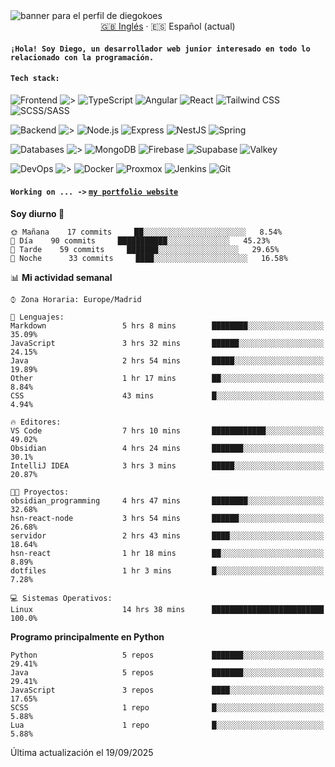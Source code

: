 <picture>
 <source media="(prefers-color-scheme: dark)" srcset="https://i.imgur.com/G5n6xUz.png">
 <source media="(prefers-color-scheme: light)" srcset="https://i.imgur.com/8gLfu4u.png">
 <img alt="banner para el perfil de diegokoes" src="https://i.imgur.com/G5n6xUz.png">
</picture>

<!-- Cambiador de idioma -->
<div align="center">
  <a href="./README.md">🇬🇧 Inglés</a> · <a>🇪🇸 Español (actual)</a>
</div>

#### `¡Hola! Soy Diego, un desarrollador web junior interesado en todo lo relacionado con la programación.`

#### `Tech stack:` 
<!-- Frontend -->
![Frontend   ](https://img.shields.io/badge/Frontend-20232a?style=for-the-badge&logo=terminal&logoColor=white)
![>](https://img.shields.io/badge/%3E-000000?style=for-the-badge&labelColor=000000&color=000000&logoColor=white&labelWidth=20) 
![TypeScript](https://img.shields.io/badge/typescript-3178C6?style=for-the-badge&logo=typescript&logoColor=white)
![Angular](https://img.shields.io/badge/angular-7E22CE?style=for-the-badge&logo=angular&logoColor=white)
![React](https://img.shields.io/badge/react-20232a?style=for-the-badge&logo=react&logoColor=61DAFB)
![Tailwind CSS](https://img.shields.io/badge/tailwindcss-06B6D4?style=for-the-badge&logo=tailwindcss&logoColor=white)
![SCSS/SASS](https://img.shields.io/badge/scss-CC6699?style=for-the-badge&logo=sass&logoColor=white)
<!-- Backend -->
![Backend    ](https://img.shields.io/badge/Backend-20232a?style=for-the-badge&logo=terminal&logoColor=white)
![>](https://img.shields.io/badge/%3E-000000?style=for-the-badge&labelColor=000000&color=000000&logoColor=white&labelWidth=20) 
![Node.js](https://img.shields.io/badge/node.js-339933?style=for-the-badge&logo=nodedotjs&logoColor=white)
![Express](https://img.shields.io/badge/express-000000?style=for-the-badge&logo=express&logoColor=white)
![NestJS](https://img.shields.io/badge/nestjs-E0234E?style=for-the-badge&logo=nestjs&logoColor=white)
![Spring](https://img.shields.io/badge/spring-6DB33F?style=for-the-badge&logo=spring&logoColor=white)
<!-- Databases -->
![Databases  ](https://img.shields.io/badge/BD's-20232a?style=for-the-badge&logo=terminal&logoColor=white)
![>](https://img.shields.io/badge/%3E-000000?style=for-the-badge&labelColor=000000&color=000000&logoColor=white&labelWidth=20) 
![MongoDB](https://img.shields.io/badge/mongodb-4EA94B?style=for-the-badge&logo=mongodb&logoColor=white)
![Firebase](https://img.shields.io/badge/firebase-FFCA28?style=for-the-badge&logo=firebase&logoColor=black)
![Supabase](https://img.shields.io/badge/supabase-3ECF8E?style=for-the-badge&logo=supabase&logoColor=white)
![Valkey](https://img.shields.io/badge/valkey-DC382D?style=for-the-badge&logo=valkey&logoColor=white)
<!-- DevOps -->
![DevOps     ](https://img.shields.io/badge/DevOps-20232a?style=for-the-badge&logo=terminal&logoColor=white)
![>](https://img.shields.io/badge/%3E-000000?style=for-the-badge&labelColor=000000&color=000000&logoColor=white&labelWidth=20) 
![Docker](https://img.shields.io/badge/docker-2496ED?style=for-the-badge&logo=docker&logoColor=white)
![Proxmox](https://img.shields.io/badge/proxmox-e57000?style=for-the-badge&logo=proxmox&logoColor=white)
![Jenkins](https://img.shields.io/badge/jenkins-D24939?style=for-the-badge&logo=jenkins&logoColor=white)
![Git](https://img.shields.io/badge/git-F05032?style=for-the-badge&logo=git&logoColor=white)

#### `Working on ... ->`  [`my portfolio website`](https://github.com/diegokoes/portfolio)


<!--START_SECTION:waka_es-->
**Soy diurno 🐤** 

```text
🌞 Mañana    17 commits     ██░░░░░░░░░░░░░░░░░░░░░░░   8.54% 
🌆 Día    90 commits     ███████████░░░░░░░░░░░░░░   45.23% 
🌃 Tarde    59 commits     ███████░░░░░░░░░░░░░░░░░░   29.65% 
🌙 Noche      33 commits     ████░░░░░░░░░░░░░░░░░░░░░   16.58%

```


📊 **Mi actividad semanal** 

```text
⌚︎ Zona Horaria: Europe/Madrid

💬 Lenguajes: 
Markdown                 5 hrs 8 mins        ████████░░░░░░░░░░░░░░░░░   35.09% 
JavaScript               3 hrs 32 mins       ██████░░░░░░░░░░░░░░░░░░░   24.15% 
Java                     2 hrs 54 mins       █████░░░░░░░░░░░░░░░░░░░░   19.89% 
Other                    1 hr 17 mins        ██░░░░░░░░░░░░░░░░░░░░░░░   8.84% 
CSS                      43 mins             █░░░░░░░░░░░░░░░░░░░░░░░░   4.94%

🔥 Editores: 
VS Code                  7 hrs 10 mins       ████████████░░░░░░░░░░░░░   49.02% 
Obsidian                 4 hrs 24 mins       ███████░░░░░░░░░░░░░░░░░░   30.1% 
IntelliJ IDEA            3 hrs 3 mins        █████░░░░░░░░░░░░░░░░░░░░   20.87%

🐱‍💻 Proyectos: 
obsidian_programming     4 hrs 47 mins       ████████░░░░░░░░░░░░░░░░░   32.68% 
hsn-react-node           3 hrs 54 mins       ██████░░░░░░░░░░░░░░░░░░░   26.68% 
servidor                 2 hrs 43 mins       ████░░░░░░░░░░░░░░░░░░░░░   18.64% 
hsn-react                1 hr 18 mins        ██░░░░░░░░░░░░░░░░░░░░░░░   8.89% 
dotfiles                 1 hr 3 mins         █░░░░░░░░░░░░░░░░░░░░░░░░   7.28%

💻 Sistemas Operativos: 
Linux                    14 hrs 38 mins      █████████████████████████   100.0%

```

**Programo principalmente en Python** 

```text
Python                   5 repos             ███████░░░░░░░░░░░░░░░░░░   29.41% 
Java                     5 repos             ███████░░░░░░░░░░░░░░░░░░   29.41% 
JavaScript               3 repos             ████░░░░░░░░░░░░░░░░░░░░░   17.65% 
SCSS                     1 repo              █░░░░░░░░░░░░░░░░░░░░░░░░   5.88% 
Lua                      1 repo              █░░░░░░░░░░░░░░░░░░░░░░░░   5.88%

```



 Última actualización el 19/09/2025
<!--END_SECTION:waka_es-->
